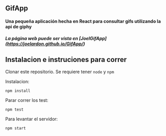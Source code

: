 ## GifApp
#### Una pequeña aplicación hecha en React para consultar gifs utilizando la api de giphy
##### La página web puede ser vista en [JoelGifApp] (https://joelardon.github.io/GifApp/)
## Instalacion e instruciones para correr
Clonar este repositorio. Se requiere tener `node` y `npm`

Instalacion:

`npm install`

Parar correr los test:

`npm test`

Para levantar el servidor:

`npm start`
